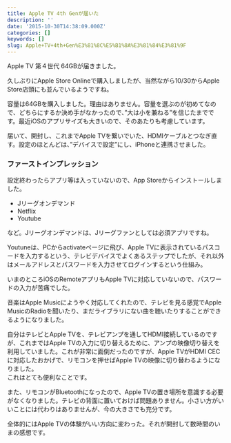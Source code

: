 ```yaml
---
title: Apple TV 4th Genが届いた
description: ''
date: '2015-10-30T14:38:09.000Z'
categories: []
keywords: []
slug: Apple+TV+4th+Gen%E3%81%8C%E5%B1%8A%E3%81%84%E3%81%9F
---
```

Apple TV 第４世代 64GBが届きました。

久しぶりにApple Store Onlineで購入しましたが、当然ながら10/30からApple Store店頭にも並んでいるようですね。

容量は64GBを購入しました。理由はありません。容量を選ぶのが初めてなので、どちらにするか決め手がなかったので、”大は小を兼ねる”を信じたまでです。最近iOSのアプリサイズも大きいので、そのあたりも考慮しています。

届いて、開封し、これまでApple TVを繋いでいた、HDMIケーブルとつなぎ直す。設定のほとんどは、”デバイスで設定”にし、iPhoneと連携させました。

### ファーストインプレッション

設定終わったらアプリ等は入っていないので、App Storeからインストールしました。

*   Jリーグオンデマンド
*   Netflix
*   Youtube

など。Jリーグオンデマンドは、Jリーグファンとしては必須アプリですね。

Youtuneは、PCからactivateページに飛び、Apple TVに表示されているパスコードを入力するという、テレビデバイスでよくあるステップでしたが、それ以外はメールアドレスとパスワードを入力させてログインするという仕組み。

いまのところiOSのRemoteアプリもApple TVに対応していないので、パスワードの入力が苦痛でした。

音楽はApple Musicにようやく対応してくれたので、テレビを見る感覚でApple MusicのRadioを聞いたり、まだライブラリにない曲を聴いたりすることができるようになりました。

自分はテレビとApple TVを、テレビアンプを通してHDMI接続しているのですが、これまではApple TVの入力に切り替えるために、アンプの映像切り替えを利用していました。これが非常に面倒だったのですが、Apple TVがHDMI CECに対応したおかげで、リモコンを押せばApple TVの映像に切り替わるようになりました。   
これはとても便利なことです。

また、リモコンがBluetoothになったので、Apple TVの置き場所を意識する必要がなくなりました。テレビの背面に置いておけば問題ありません。小さい方がいいことには代わりはありませんが、今の大きさでも充分です。

全体的にはApple TVの体験がいい方向に変わった。それが開封して数時間のいまの感想です。
